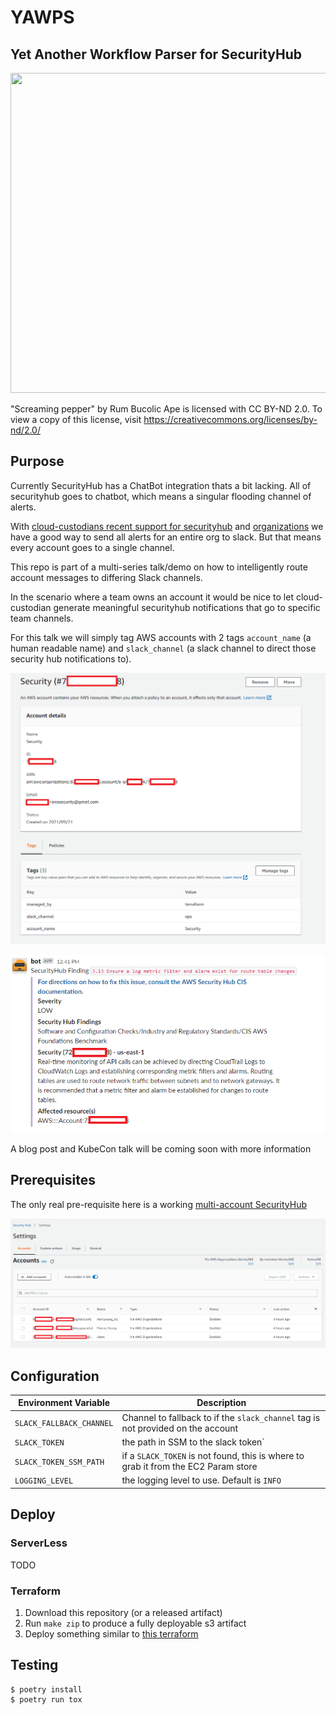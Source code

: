 YAWPS
=====

## **Y**et **A**nother **W**orkflow **P**arser for **S**ecurityHub

<img src="https://live.staticflickr.com/5484/11523000186_3b90090920_b.jpg" width="511" height="512">

"Screaming pepper" by Rum Bucolic Ape is licensed with CC BY-ND 2.0. To view a copy of this license, visit https://creativecommons.org/licenses/by-nd/2.0/

## Purpose ##

Currently SecurityHub has a ChatBot integration thats a bit lacking.
All of securityhub goes to chatbot, which means a singular flooding channel of alerts.

With [cloud-custodians recent support for securityhub](https://cloudcustodian.io/docs/aws/topics/securityhub.html) and [organizations](https://cloudcustodian.io/docs/tools/c7n-org.html) we have a good way to send all alerts for an entire org to slack. But that means every account goes to a single channel.

This repo is part of a multi-series talk/demo on how to intelligently route account messages to differing Slack channels.

In the scenario where a team owns an account it would be nice to let cloud-custodian generate meaningful securityhub notifications that go to specific team channels.

For this talk we will simply tag AWS accounts with 2 tags `account_name` (a human readable name) and `slack_channel` (a slack channel to direct those security hub notifications to).

![](./images/org.png)

![](./images/slack.png)

A blog post and KubeCon talk will be coming soon with more information

## Prerequisites ##

The only real pre-requisite here is a working [multi-account SecurityHub](https://docs.aws.amazon.com/securityhub/latest/userguide/securityhub-accounts.html)

![](./images/securityhub.png)

## Configuration ##

| Environment Variable | Description |
| --- | --- |
| `SLACK_FALLBACK_CHANNEL` | Channel to fallback to if the `slack_channel` tag is not provided on the account |
| `SLACK_TOKEN` | the path in SSM to the slack token` |
| `SLACK_TOKEN_SSM_PATH` | if a `SLACK_TOKEN` is not found, this is where to grab it from the EC2 Param store |
| `LOGGING_LEVEL` | the logging level to use. Default is `INFO` |


## Deploy ##

### ServerLess ###

TODO

### Terraform ###

1. Download this repository (or a released artifact)
2. Run `make zip` to produce a fully deployable s3 artifact
3. Deploy something similar to [this terraform](./terraform.tf)

## Testing ##

```
$ poetry install
$ poetry run tox
```

